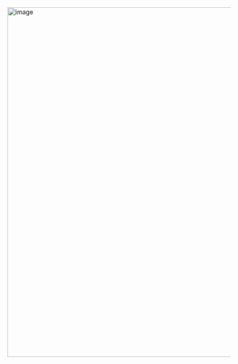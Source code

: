 <img width="1116" height="790" alt="image" src="https://github.com/user-attachments/assets/c113fbdb-bbe7-4294-81cc-7c4da94af81a" />
